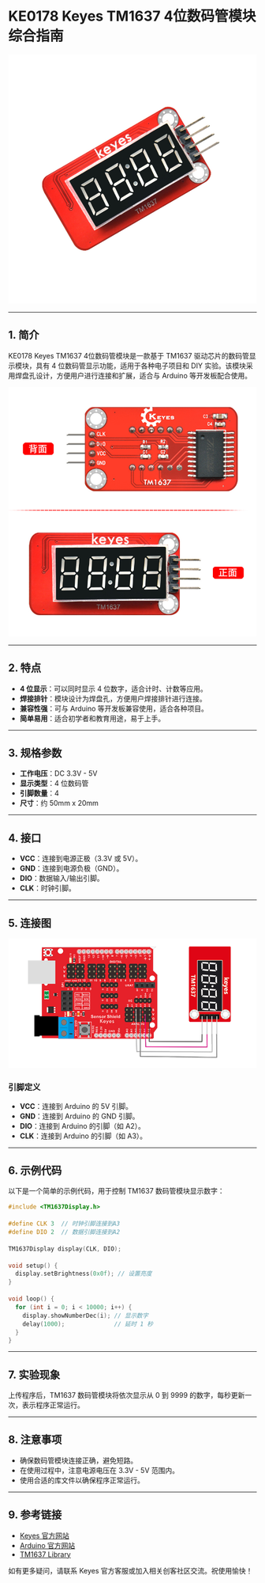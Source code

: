 # KE0178 Keyes TM1637 4位数码管模块综合指南

![KE0178](media/KE0178.jpg)

---

## 1. 简介
KE0178 Keyes TM1637 4位数码管模块是一款基于 TM1637 驱动芯片的数码管显示模块，具有 4 位数码管显示功能，适用于各种电子项目和 DIY 实验。该模块采用焊盘孔设计，方便用户进行连接和扩展，适合与 Arduino 等开发板配合使用。

![KE0178-KE2062-05](media/KE0178-KE2062-05.jpg)

---

## 2. 特点
- **4 位显示**：可以同时显示 4 位数字，适合计时、计数等应用。
- **焊接排针**：模块设计为焊盘孔，方便用户焊接排针进行连接。
- **兼容性强**：可与 Arduino 等开发板兼容使用，适合各种项目。
- **简单易用**：适合初学者和教育用途，易于上手。

---

## 3. 规格参数
- **工作电压**：DC 3.3V - 5V  
- **显示类型**：4 位数码管  
- **引脚数量**：4  
- **尺寸**：约 50mm x 20mm  

---

## 4. 接口
- **VCC**：连接到电源正极（3.3V 或 5V）。
- **GND**：连接到电源负极（GND）。
- **DIO**：数据输入/输出引脚。
- **CLK**：时钟引脚。

---

## 5. 连接图
![image-20250319111000681](media/image-20250319111000681.png)

### 引脚定义
- **VCC**：连接到 Arduino 的 5V 引脚。
- **GND**：连接到 Arduino 的 GND 引脚。
- **DIO**：连接到 Arduino 的引脚（如 A2）。
- **CLK**：连接到 Arduino 的引脚（如 A3）。

---

## 6. 示例代码
以下是一个简单的示例代码，用于控制 TM1637 数码管模块显示数字：
```cpp
#include <TM1637Display.h>

#define CLK 3  // 时钟引脚连接到A3
#define DIO 2  // 数据引脚连接到A2

TM1637Display display(CLK, DIO);

void setup() {
  display.setBrightness(0x0f); // 设置亮度
}

void loop() {
  for (int i = 0; i < 10000; i++) {
    display.showNumberDec(i); // 显示数字
    delay(1000);              // 延时 1 秒
  }
}
```

---

## 7. 实验现象
上传程序后，TM1637 数码管模块将依次显示从 0 到 9999 的数字，每秒更新一次，表示程序正常运行。

---

## 8. 注意事项
- 确保数码管模块连接正确，避免短路。
- 在使用过程中，注意电源电压在 3.3V - 5V 范围内。
- 使用合适的库文件以确保程序正常运行。

---

## 9. 参考链接
- [Keyes 官方网站](http://www.keyes-robot.com/)  
- [Arduino 官方网站](https://www.arduino.cc)  
- [TM1637 Library](https://github.com/avishorp/TM1637)  

如有更多疑问，请联系 Keyes 官方客服或加入相关创客社区交流。祝使用愉快！